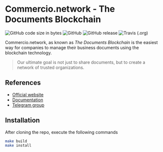 # Commercio.network - The Documents Blockchain

![GitHub code size in bytes](https://img.shields.io/github/languages/code-size/commercionetwork/commercionetwork.svg)
![GitHub](https://img.shields.io/github/license/commercionetwork/commercionetwork.svg)
![GitHub release](https://img.shields.io/github/release/commercionetwork/commercionetwork.svg)
![Travis (.org)](https://img.shields.io/travis/commercionetwork/commercionetwork.svg)


Commercio.network, as known as *The Documents Blockchain* is the easiest way for companies to manage their 
business documents using the blockchain technology. 
  
> Our ultimate goal is not just to share documents, but to create a network of trusted organizations.

## References
* [Official website](https://commercio.network/)
* [Documentation](./docs)
* [Telegram group](https://t.me/commercionetwork)

## Installation
After cloning the repo, execute the following commands

```bash
make build
make install
```
